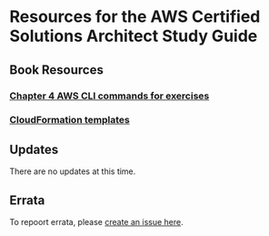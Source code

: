 # Resources for the AWS Certified Solutions Architect Study Guide

## Book Resources

### [Chapter 4 AWS CLI commands for exercises](https://github.com/benpiper/aws-csaa/tree/3rd-edition/c04)

### [CloudFormation templates](https://github.com/benpiper/aws-csaa/tree/3rd-edition/CloudFormation)

## Updates

There are no updates at this time.

## Errata

To repoort errata, please [create an issue here](https://github.com/awscsa/awscsa.github.io/issues/new/choose).
